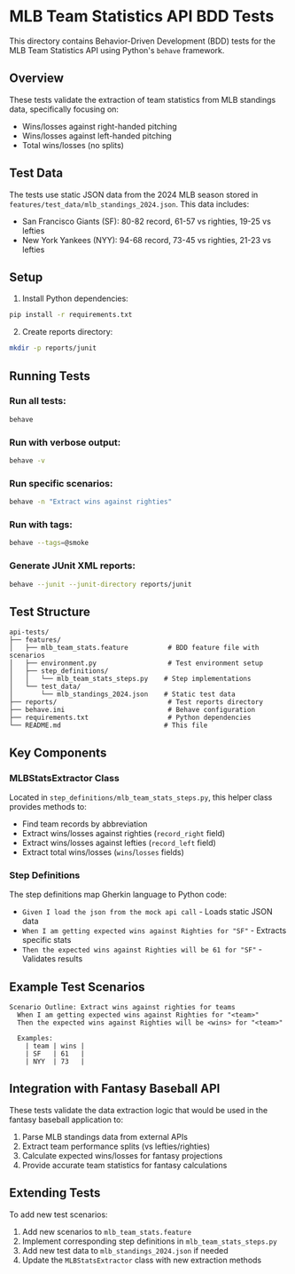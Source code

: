 # MLB Team Statistics API BDD Tests

This directory contains Behavior-Driven Development (BDD) tests for the MLB Team Statistics API using Python's `behave` framework.

## Overview

These tests validate the extraction of team statistics from MLB standings data, specifically focusing on:
- Wins/losses against right-handed pitching
- Wins/losses against left-handed pitching  
- Total wins/losses (no splits)

## Test Data

The tests use static JSON data from the 2024 MLB season stored in `features/test_data/mlb_standings_2024.json`. This data includes:
- San Francisco Giants (SF): 80-82 record, 61-57 vs righties, 19-25 vs lefties
- New York Yankees (NYY): 94-68 record, 73-45 vs righties, 21-23 vs lefties

## Setup

1. Install Python dependencies:
```bash
pip install -r requirements.txt
```

2. Create reports directory:
```bash
mkdir -p reports/junit
```

## Running Tests

### Run all tests:
```bash
behave
```

### Run with verbose output:
```bash
behave -v
```

### Run specific scenarios:
```bash
behave -n "Extract wins against righties"
```

### Run with tags:
```bash
behave --tags=@smoke
```

### Generate JUnit XML reports:
```bash
behave --junit --junit-directory reports/junit
```

## Test Structure

```
api-tests/
├── features/
│   ├── mlb_team_stats.feature          # BDD feature file with scenarios
│   ├── environment.py                  # Test environment setup
│   ├── step_definitions/
│   │   └── mlb_team_stats_steps.py    # Step implementations
│   └── test_data/
│       └── mlb_standings_2024.json    # Static test data
├── reports/                            # Test reports directory
├── behave.ini                          # Behave configuration
├── requirements.txt                    # Python dependencies
└── README.md                          # This file
```

## Key Components

### MLBStatsExtractor Class
Located in `step_definitions/mlb_team_stats_steps.py`, this helper class provides methods to:
- Find team records by abbreviation
- Extract wins/losses against righties (`record_right` field)
- Extract wins/losses against lefties (`record_left` field)  
- Extract total wins/losses (`wins`/`losses` fields)

### Step Definitions
The step definitions map Gherkin language to Python code:
- `Given I load the json from the mock api call` - Loads static JSON data
- `When I am getting expected wins against Righties for "SF"` - Extracts specific stats
- `Then the expected wins against Righties will be 61 for "SF"` - Validates results

## Example Test Scenarios

```gherkin
Scenario Outline: Extract wins against righties for teams
  When I am getting expected wins against Righties for "<team>"
  Then the expected wins against Righties will be <wins> for "<team>"

  Examples:
    | team | wins |
    | SF   | 61   |
    | NYY  | 73   |
```

## Integration with Fantasy Baseball API

These tests validate the data extraction logic that would be used in the fantasy baseball application to:
1. Parse MLB standings data from external APIs
2. Extract team performance splits (vs lefties/righties)
3. Calculate expected wins/losses for fantasy projections
4. Provide accurate team statistics for fantasy calculations

## Extending Tests

To add new test scenarios:
1. Add new scenarios to `mlb_team_stats.feature`
2. Implement corresponding step definitions in `mlb_team_stats_steps.py`
3. Add new test data to `mlb_standings_2024.json` if needed
4. Update the `MLBStatsExtractor` class with new extraction methods
